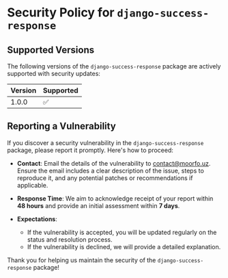# Security Policy for `django-success-response`

## Supported Versions

The following versions of the `django-success-response` package are actively supported with security updates:

| Version  | Supported          |
| -------- | ------------------ |
| 1.0.0    | :white_check_mark: |

## Reporting a Vulnerability

If you discover a security vulnerability in the `django-success-response` package, please report it promptly. Here's how to proceed:

- **Contact**: Email the details of the vulnerability to [contact@moorfo.uz](mailto:contact@moorfo.uz). Ensure the email includes a clear description of the issue, steps to reproduce it, and any potential patches or recommendations if applicable.
  
- **Response Time**: We aim to acknowledge receipt of your report within **48 hours** and provide an initial assessment within **7 days**.

- **Expectations**:
  - If the vulnerability is accepted, you will be updated regularly on the status and resolution process.
  - If the vulnerability is declined, we will provide a detailed explanation.

Thank you for helping us maintain the security of the `django-success-response` package!
